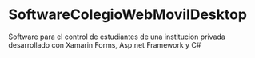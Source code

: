 # SoftwareColegioWebMovilDesktop
Software para el control de estudiantes de una institucion privada desarrollado con Xamarin Forms, Asp.net Framework y C#
